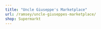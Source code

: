 ```yaml
---
title: "Uncle Giuseppe's Marketplace"
url: /ramsey/uncle-giuseppes-marketplace/
shop: Supermarkt
---
```

